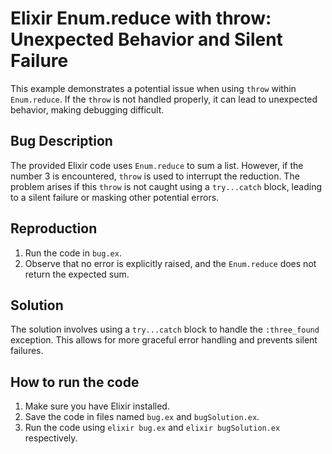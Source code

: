 # Elixir Enum.reduce with throw: Unexpected Behavior and Silent Failure

This example demonstrates a potential issue when using `throw` within `Enum.reduce`. If the `throw` is not handled properly, it can lead to unexpected behavior, making debugging difficult.

## Bug Description
The provided Elixir code uses `Enum.reduce` to sum a list. However, if the number 3 is encountered, `throw` is used to interrupt the reduction. The problem arises if this `throw` is not caught using a `try...catch` block, leading to a silent failure or masking other potential errors.

## Reproduction
1. Run the code in `bug.ex`.
2. Observe that no error is explicitly raised, and the `Enum.reduce` does not return the expected sum.

## Solution
The solution involves using a `try...catch` block to handle the `:three_found` exception. This allows for more graceful error handling and prevents silent failures.

## How to run the code
1. Make sure you have Elixir installed.
2. Save the code in files named `bug.ex` and `bugSolution.ex`.
3. Run the code using `elixir bug.ex` and `elixir bugSolution.ex` respectively.
